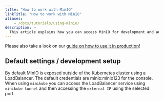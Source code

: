 ```yaml
---
title: "How to work with MinIO"
linkTitle: "How to work with MinIO"
aliases:
    - /docs/tutorials/using-minio/
description: >
  This article explains how you can access MinIO for development and administration purposes
---
```


Please also take a look on our [guide on how to use it in production](/docs/getting-started/usage-in-production)!

## Default settings / development setup

By default MinIO is exposed outside of the Kubernetes cluster using a LoadBalancer. The default credentials are minio:minio123 for the console. When using `minikube` you can access the LoadBalancer service using `minikube tunnel` and then accessing the `external IP` using the selected port.
